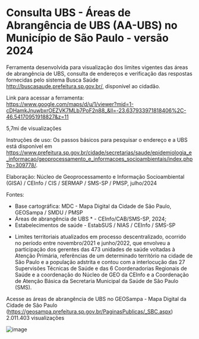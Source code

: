 # Consulta UBS - Áreas de Abrangência de UBS (AA-UBS) no Município de São Paulo - versão 2024

Ferramenta desenvolvida para visualização dos limites vigentes das áreas de abrangência de UBS, consulta de endereços e verificação das respostas fornecidas pelo sistema Busca Saúde <http://buscasaude.prefeitura.sp.gov.br/>, disponível ao cidadão.

Link para acessar a ferramenta: https://www.google.com/maps/d/u/1/viewer?mid=1-cDHamkJnuwbxrOEZVK7MLb7PoF2n88_&ll=-23.637933971818406%2C-46.54170951918827&z=11

5,7mi de visualizações

Instruções de uso:
Os passos básicos para pesquisar o endereço e a UBS está disponível em <https://www.prefeitura.sp.gov.br/cidade/secretarias/saude/epidemiologia_e_informacao/geoprocessamento_e_informacoes_socioambientais/index.php?p=309778/>.

Elaboração:
Núcleo de Geoprocessamento e Informação Socioambiental (GISA) / CEInfo / CIS / SERMAP / SMS-SP / PMSP, julho/2024

Fontes:
- Base cartográfica: MDC - Mapa Digital da Cidade de São Paulo, GEOSampa / SMDU / PMSP
- Áreas de abrangência de UBS * - CEInfo/CAB/SMS-SP, 2024;
- Estabelecimentos de saúde - EstabSUS / NIAS / CEInfo / SMS-SP

* Limites territoriais atualizados em processo descentralizado, ocorrido no período entre novembro/2021 e junho/2022, que envolveu a participação dos gerentes das 473 unidades de saúde voltadas à Atenção Primária, referências de um determinado território na cidade de São Paulo e a população adstrita e contou com a interlocução das 27 Supervisões Técnicas de Saúde e das 6 Coordenadorias Regionais de Saúde e a coordenação do Núcleo de GEO da CEInfo e a Coordenação de Atenção Básica da Secretaria Municipal da Saúde de São Paulo (SMS).

Acesse as áreas de abrangência de UBS no GEOSampa - Mapa Digital da Cidade de São Paulo (https://geosampa.prefeitura.sp.gov.br/PaginasPublicas/_SBC.aspx)
2.011.403 visualizações


![image](https://github.com/gisa-ceinfo-sms-sp/Consulta-UBS/assets/75272641/048da624-56af-4dfa-8cb7-e2b7d1c8bb04)
